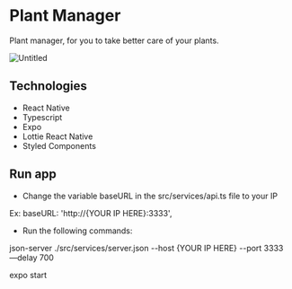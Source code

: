 # Plant Manager
Plant manager, for you to take better care of your plants.

![Untitled](https://user-images.githubusercontent.com/31423467/119426060-f25ee900-bcde-11eb-9ba7-c19216c9fe06.png)


## Technologies
- React Native
- Typescript
- Expo
- Lottie React Native
- Styled Components


## Run app
- Change the variable baseURL in the src/services/api.ts file to your IP 

Ex: baseURL: 'http://{YOUR IP HERE}:3333',

- Run the following commands:

json-server ./src/services/server.json --host {YOUR IP HERE} --port 3333 —delay 700

expo start
